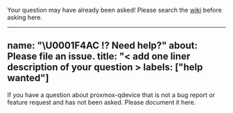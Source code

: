 Your question may have already been asked!
Please search the [wiki](../) before asking here.

---
name: "\U0001F4AC ⁉️ Need help?"
about: Please file an issue.
title: "< add one liner description of your question >
labels: ["help wanted"]
---

If you have a question about proxmox-qdevice that is not a bug report or feature
request and has not been asked.   Please document it here.
